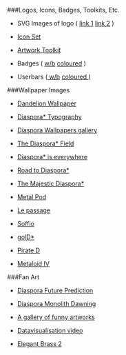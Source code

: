 ###Logos, Icons, Badges, Toolkits, Etc.

*   SVG Images of logo ( [link 1][19] [ link 2][20] )

*   [Icon Set][21]

* [Artwork Toolkit](http://naesk.deviantart.com/art/Diaspora-Artwork-Toolkit-254178705)

*   Badges ( [w/b][22] [coloured][23] )

*   Userbars ([ w/b][24] [coloured ][25])

 [19]: http://nwlinux.com/diaspora-logo-and-artwork/
 [20]: http://www.littlegreenriver.com/wp-content/uploads/diaspora-logo-1.png
 [21]: http://creativekaizen.deviantart.com/art/Diaspora-Icon-Set-257241499
 [22]: http://naesk.deviantart.com/art/Diaspora-Web-Badges-80x15px-257840696
 [23]: http://naesk.deviantart.com/art/Diaspora-Badges80x15px-Colours-258228537
 [24]: http://naesk.deviantart.com/art/Diaspora-Userbars-350x19px-257899291
 [25]: http://naesk.deviantart.com/art/Diaspora-Userbars-Coloured-258377952

###Wallpaper Images 

* [Dandelion Wallpaper](http://wlppr.com/wallpapers/2011/10/04/Dandelion.1920x1200.jpg)

*   [Diaspora* Typography][31]
    
*   [Diaspora Wallpapers gallery][32]
    
*   [The Diaspora* Field][33]
    
*   [Diaspora* is everywhere][34]
    
*   [Road to Diaspora*][35]
    
*   [The Majestic Diaspora*][36]
    
*   [Metal Pod][37]
    
*   [Le passage][38]
    
*   [Soffio][39]

*   [golD*](http://bit.ly/rthcMm)

*   [Pirate D](http://fav.me/d4cjf2n)

*   [Metaloid IV](http://fav.me/d4cpa4t)

 [26]: http://naesk.deviantart.com/art/Diaspora-Future-Prediction-252416084
 [27]: http://naesk.deviantart.com/art/Diaspora-Monolith-Dawning-221230196
 [28]: http://apolonis.deviantart.com/gallery
 [29]: http://vimeo.com/24998484
 [30]: http://pix.toile-libre.org/upload/original/1316972985.png
 [31]: http://bit.ly/r6SRL9
 [32]: http://minus.com/mbmKpJylh5XBOs
 [33]: http://ubunblox.free.fr/UbunBlox/home/david/Photos/The_diaspora_field.jpg
 [34]: http://ubunblox.free.fr/UbunBlox/home/david/Photos/Diaspora-is-everywhere.jpg
 [35]: http://ubunblox.free.fr/UbunBlox/home/david/Photos/Road_to_Diaspora.jpg
 [36]: http://ubunblox.free.fr/UbunBlox/home/david/Photos/The_majestic_Diaspora.jpg
 [37]: http://apolonis.deviantart.com/art/Metal-Pod-261268484
 [38]: http://apolonis.deviantart.com/art/Le-Passage-261741787
 [39]: http://bit.ly/q4RY2J

###Fan Art
    
*   [Diaspora Future Prediction][26]
    
*   [Diaspora Monolith Dawning][27]
    
*   [A gallery of funny artworks][28]
    
*   [Datavisualisation video][29]
    
*   [Elegant Brass 2][30]
